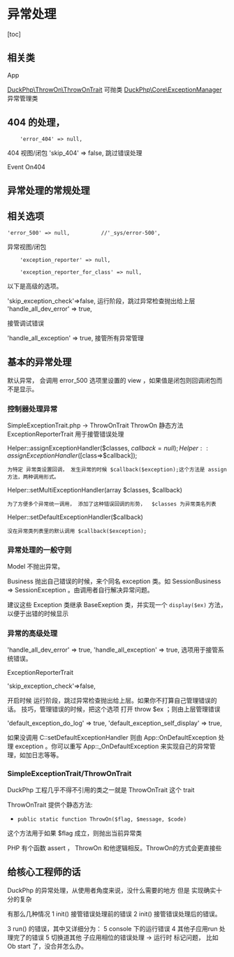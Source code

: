 # 异常处理
[toc]
## 相关类
App

[DuckPhp\ThrowOn\ThrowOnTrait](ref/ThrowOn-ThrowOnTrait.md) 可抛类
[DuckPhp\Core\ExceptionManager](ref/Core-ExceptionManager.md) 异常管理类

## 404 的处理，

        'error_404' => null,
404 视图/闭包
        'skip_404' => false,
跳过错误处理

Event On404

## 异常处理的常规处理




## 相关选项


    'error_500' => null,          //'_sys/error-500',
异常视图/闭包


        'exception_reporter' => null,
        
        'exception_reporter_for_class' => null,
以下是高级的选项。

'skip_exception_check'=>false,
    运行阶段，跳过异常检查抛出给上层
'handle_all_dev_error' => true,

接管调试错误

'handle_all_exception' => true,
    接管所有异常管理

## 基本的异常处理

默认异常， 会调用 error_500 选项里设置的 view ，如果值是闭包则回调闭包而不是显示。


### 控制器处理异常

SimpleExceptionTrait.php -> ThrowOnTrait
ThrowOn 静态方法
ExceptionReporterTrait
用于接管错误处理


Helper::assignExceptionHandler($classes, $callback = null);
Helper::assignExceptionHandler([$class=>$callback]);

    为特定 异常类设置回调， 发生异常的时候 $callback($exception);这个方法是 assign 方法，两种调用形式。

Helper::setMultiExceptionHandler(array $classes, $callback)

    为了方便多个异常统一调用， 添加了这种错误回调的形势，  $classes 为异常类名列表
Helper::setDefaultExceptionHandler($callback)

    没在异常类列表里的默认调用 $callback($exception);

### 异常处理的一般守则

Model 不抛出异常。

Business 抛出自己错误的时候，来个同名 exception 类。如 SessionBusiness => SessionException 。由调用者自行解决异常问题。

建议这些 Exception 类继承  BaseExeption 类，并实现一个 `display($ex)` 方法，以便于出错的时候显示

### 异常的高级处理

'handle_all_dev_error' => true,
'handle_all_exception' => true, 选项用于接管系统错误。

ExceptionReporterTrait

'skip_exception_check'=>false, 

开启时候 运行阶段，跳过异常检查抛出给上层。如果你不打算自己管理错误的话。 技巧，管理错误的时候，把这个选项 打开 throw $ex ；则由上层管理错误
    
'default_exception_do_log' => true,
'default_exception_self_display' => true,

如果没调用 C::setDefaultExceptionHandler  则由 App::OnDefaultException 处理 exception 。你可以重写 App::\_OnDefaultException 来实现自己的异常管理，如加日志等等。

### SimpleExceptionTrait/ThrowOnTrait

DuckPhp 工程几乎不得不引用的类之一就是 ThrowOnTrait 这个 trait



ThrowOnTrait 提供个静态方法:

* `public static function ThrowOn($flag, $message, $code)`

这个方法用于如果 $flag 成立，则抛出当前异常类

PHP 有个函数 assert ， ThrowOn 和他逻辑相反。ThrowOn的方式会更直接些


## 给核心工程师的话
DuckPhp 的异常处理，从使用者角度来说，没什么需要的地方
但是 实现确实十分的复杂

有那么几种情况
1 init() 接管错误处理前的错误
2 init() 接管错误处理后的错误。

3 run() 的错误，其中又详细分为：
5 console 下的运行错误
4 其他子应用run 处理完了的错误
5 切换道其他 子应用相位的错误处理 -> 运行时 标记问题， 比如 Ob start 了，没合并怎么办。
